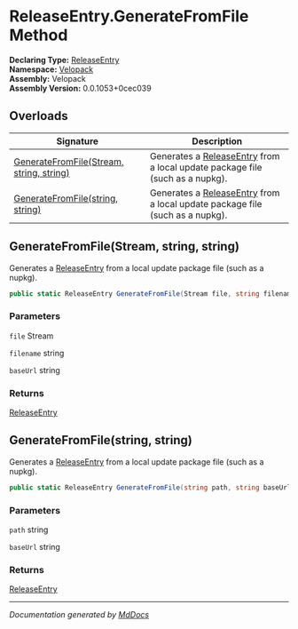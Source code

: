 ﻿<!--  
  <auto-generated>   
    The contents of this file were generated by a tool.  
    Changes to this file may be list if the file is regenerated  
  </auto-generated>   
-->

# ReleaseEntry.GenerateFromFile Method

**Declaring Type:** [ReleaseEntry](../index.md)  
**Namespace:** [Velopack](../../index.md)  
**Assembly:** Velopack  
**Assembly Version:** 0.0.1053+0cec039

## Overloads

| Signature                                                                         | Description                                                                                 |
| --------------------------------------------------------------------------------- | ------------------------------------------------------------------------------------------- |
| [GenerateFromFile(Stream, string, string)](#generatefromfilestream-string-string) | Generates a [ReleaseEntry](../index.md) from a local update package file (such as a nupkg). |
| [GenerateFromFile(string, string)](#generatefromfilestring-string)                | Generates a [ReleaseEntry](../index.md) from a local update package file (such as a nupkg). |

## GenerateFromFile(Stream, string, string)

Generates a [ReleaseEntry](../index.md) from a local update package file (such as a nupkg).

```csharp
public static ReleaseEntry GenerateFromFile(Stream file, string filename, string baseUrl = null);
```

### Parameters

`file`  Stream

`filename`  string

`baseUrl`  string

### Returns

[ReleaseEntry](../index.md)

## GenerateFromFile(string, string)

Generates a [ReleaseEntry](../index.md) from a local update package file (such as a nupkg).

```csharp
public static ReleaseEntry GenerateFromFile(string path, string baseUrl = null);
```

### Parameters

`path`  string

`baseUrl`  string

### Returns

[ReleaseEntry](../index.md)

___

*Documentation generated by [MdDocs](https://github.com/ap0llo/mddocs)*
